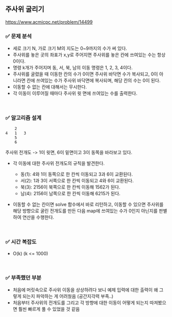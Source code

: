 ## 주사위 굴리기
https://www.acmicpc.net/problem/14499

### ✅ 문제 분석
* 세로 크기 N, 가로 크기 M의 지도는 0~9까지의 수가 써 있다.
* 주사위를 놓은 곳의 좌표가 x,y로 주어지면 주사위를 놓은 칸에 쓰여있는 수는 항상 0이다.
* 명령 k개가 주어지며 동, 서, 북, 남의 이동 명령은 1, 2, 3, 4이다.
* 주사위를 굴렸을 때 이동한 칸의 수가 0이면 주사위 바닥면 수가 복사되고, 0이 아니라면 칸에 쓰여있는 수가 주사위 바닥면에 복사되며, 해당 칸의 수는 0이 된다.
* 이동할 수 없는 칸에 대해서는 무시한다.
* 각 이동이 이루어질 때마다 주사위 윗 면에 쓰여있는 수를 출력한다.

<br/>

### ✅ 알고리즘 설계
```
    2
4   1   3
    5
    6
```
주사위 전개도 -> 1이 윗면, 6이 밑면이고 3이 동쪽을 바라보고 있다.

* 각 이동에 대한 주사위 전개도의 규칙을 발견한다.
    * 동(1): 4와 1이 동쪽으로 한 칸씩 이동되고 3과 6이 교환된다.
    * 서(2): 1과 3이 서쪽으로 한 칸씩 이동되고 4와 6이 교환된다.
    * 북(3): 2156이 북쪽으로 한 칸씩 이동해 1562가 된다.
    * 남(4): 2156이 남쪽으로 한 칸씩 이동해 6215가 된다.

* 이동할 수 없는 칸이면 solve 함수에서 바로 리턴하고, 이동할 수 있으면 주사위를 해당 방향으로 굴린 전개도를 만든 다음 map에 쓰여있는 수가 0인지 아닌지를 판별하여 연산을 수행한다.

<br/>

### ✅ 시간 복잡도
* O(k) (k <= 1000)

<br/>

### ✅ 부족했던 부분
* 처음에 머릿속으로 주사위 이동을 상상하려다 보니 예제 입력에 대한 출력이 왜 그렇게 되는지 파악하는 게 어려웠음 (공간지각력 부족..)
* 처음부터 주사위의 전개도를 그리고 각 방향에 대한 이동이 어떻게 되는지 따져봤으면 훨씬 빠르게 풀 수 있었을 것 같음

<br/>

